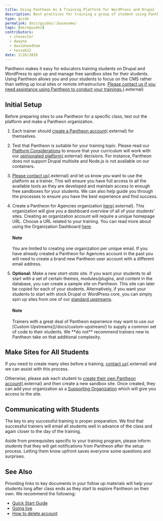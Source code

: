 ```yaml
---
title: Using Pantheon As A Training Platform for WordPress and Drupal
description: Best practices for training a group of student using Pantheon
type: guide
permalink: docs/guides/:basename/
tags: [moreguides]
contributors:
  - stevector
  - dwayne
  - davidneedham
  - tessak22
date: 3/26/2018
---
```


Pantheon makes it easy for educators training students on Drupal and WordPress to spin up and manage free sandbox sites for their students. Using Pantheon allows you and your students to focus on the CMS rather than setting up local sites or remote infrastructure. [Please contact us if you need assistance using Pantheon to conduct your trainings.](https://pantheon.io/trainers){.external}

## Initial Setup

Before preparing sites to use Pantheon for a specific class, test out the platform and make a Pantheon organization.

 1. Each trainer should [create a Pantheon account](https://pantheon.io/register){.external} for themselves.

 2. Test that Pantheon is suitable for your training topic. Please read our [Platform Considerations](/docs/platform-considerations/) to ensure that your curriculum will work with our [opinionated platform](https://stackoverflow.com/questions/802050/what-is-opinionated-software){.external} decisions. For instance, Pantheon does not support Drupal multisite and Node.js is not available on our containers.

 3. [Please contact us](https://pantheon.io/trainers){.external} and let us know you want to use the platform as a trainer. This will ensure you have full access to all the available tools as they are developed and maintain access to enough free sandboxes for your students. We can also help guide you through the processes to ensure you have the best experience and find success.

 4. Create a Pantheon for Agencies organization [here](https://dashboard.pantheon.io/organizations/create-agency){.external}. This organization will give you a dashboard overview of all of your students' sites. Creating an organization account will require a unique homepage URL. Choose a URL related to your training. You can read more about using the Organization Dashboard [here](/docs/organizations/).

    <div class="alert alert-info">
      <h4 class="info">Note</h4>
      <p markdown="1">
      You are limited to creating one organization per unique email. If you have already created a Pantheon for Agencies account in the past you will need to create a brand new Pantheon user account with a different email address.
      </p>
    </div>

 5. **Optional:** Make a new *start-state* site. If you want your students to all start with a set of certain themes, modules/plugins, and content in the database, you can create a sample site on Pantheon. This site can later be copied for each of your students. Alternatively, if you want your students to start with stock Drupal or WordPress core, you can simply spin up sites from one of our [standard upstreams](/docs/start-state/).

    <div class="alert alert-info">
      <h4 class="info">Note</h4>
      <p markdown="1">
    Trainers with a great deal of Pantheon experience may want to use our [Custom Upstreams](/docs/custom-upstream/) to supply a common set of code to their students. We **do not** recommend trainers new to Pantheon take on that additional complexity.
      </p>
    </div>

## Make Sites for All Students

If you need to create many sites before a training, [contact us](https://pantheon.io/trainers){.external} and we can assist with this process.

Otherwise, please ask each student to [create their own Pantheon account](https://pantheon.io/register){.external} and then create a new sandbox site.  Once created, they can add your organization as a [Supporting Organization](/docs/organization-dashboard/) which will give you access to the site.

## Communicating with Students

 The key to any successful training is proper preparation. We find that successful trainers will email all students well in advance of the class and again closer to the day of the training.

 Aside from prerequisites specific to your training program, please inform students that they will get notifications from Pantheon after the setup process. Letting them know upfront saves everyone some questions and surprises.

## See Also

 Providing links to key documents in your follow up materials will help your students long after class ends as they start to explore Pantheon on their own. We recommend the following:

 - [Quick Start Guide](/docs/guides/quickstart/)
 - [Going live](/docs/guides/launch/)
 - [How to delete account](/docs/delete-account/)
